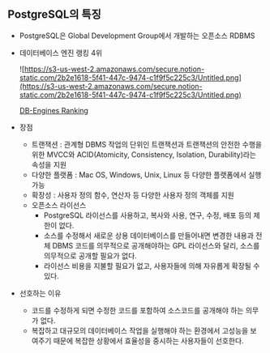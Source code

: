 ## PostgreSQL의 특징

- PostgreSQL은 Global Development Group에서 개발하는 오픈소스 RDBMS
- 데이터베이스 엔진 랭킹 4위

    ![https://s3-us-west-2.amazonaws.com/secure.notion-static.com/2b2e1618-5f41-447c-9474-c1f9f5c225c3/Untitled.png](https://s3-us-west-2.amazonaws.com/secure.notion-static.com/2b2e1618-5f41-447c-9474-c1f9f5c225c3/Untitled.png)

    [DB-Engines Ranking](https://db-engines.com/en/ranking)

- 장점
    - 트랜잭션 : 관계형 DBMS 작업의 단위인 트랜잭션과 트랜잭션의 안전한 수행을 위한 MVCC와 ACID(Atomicity, Consistency, Isolation, Durability)라는 속성을 지원
    - 다양한 플랫폼 : Mac OS, Windows, Unix, Linux 등 다양한 플랫폼에서 실행 가능
    - 확장성 : 사용자 정의 함수, 연산자 등 다양한 사용자 정의 객체를 지원
    - 오픈소스 라이선스
        - PostgreSQL 라이선스를 사용하고, 복사와 사용, 연구, 수정, 배포 등의 제한이 없다.
        - 소스를 수정해서 새로운 상용 데이터베이스를 만들어내면 변경한 내용과 전체 DBMS 코드를 의무적으로 공개해야하는 GPL 라이선스와 달리, 소스를 의무적으로 공개할 필요가 없다.
        - 라이선스 비용을 지불할 필요가 없고, 사용자들에 의해 자유롭게 확장될 수 있다.
- 선호하는 이유
    - 코드를 수정하게 되면 수정한 코드를 포함하여 소스코드를 공개해야 하는 의무가 없다.
    - 복잡하고 대규모의 데이터베이스 작업을 실행해야 하는 환경에서 고성능을 보여주기 때문에 복잡한 상황에서 효율성을 중시하는 사용자들이 선호한다.